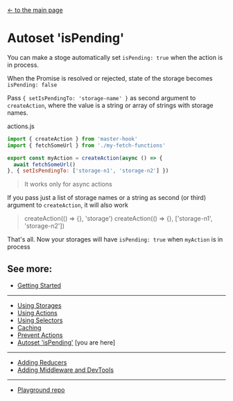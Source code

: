 [<- to the main page](https://github.com/opium-pro/master-hook)

# Autoset 'isPending'

You can make a stoge automatically set `isPending: true` when the action is in process.

When the Promise is resolved or rejected, state of the storage becomes `isPending: false`

Pass `{ setIsPendingTo: 'storage-name' }` as second argument to `createAction`, where the value is a string or array of strings with storage names.

actions.js
```js
import { createAction } from 'master-hook'
import { fetchSomeUrl } from './my-fetch-functions'

export const myAction = createAction(async () => {
  await fetchSomeUrl()
}, { setIsPendingTo: ['storage-n1', 'storage-n2'] })
```
> It works only for async actions

If you pass just a list of storage names or a string as second (or third) argument to `createAction`, it will also work
> createAction(() => {}, 'storage')
> createAction(() => {}, ['storage-n1', 'storage-n2'])

That's all. Now your storages will have `isPending: true` when `myAction` is in process


## See more:

* [Getting Started](https://github.com/opium-pro/master-hook/blob/master/docs/GETTING_STARTED.md)
---
* [Using Storages](https://github.com/opium-pro/master-hook/blob/master/docs/STORAGES.md)
* [Using Actions](https://github.com/opium-pro/master-hook/blob/master/docs/ACTIONS.md)
* [Using Selectors](https://github.com/opium-pro/master-hook/blob/master/docs/SELECTORS.md)
* [Caching](https://github.com/opium-pro/master-hook/blob/master/docs/CACHING.md)
* [Prevent Actions](https://github.com/opium-pro/master-hook/blob/master/docs/PREVENT_ACTIONS.md)
* [Autoset 'isPending'](https://github.com/opium-pro/master-hook/blob/master/docs/IS_PENDING.md) [you are here]
---
* [Adding Reducers](https://github.com/opium-pro/master-hook/blob/master/docs/REDUCERS.md)
* [Adding Middleware and DevTools](https://github.com/opium-pro/master-hook/blob/master/docs/MIDDLEWARE.md)
---
* [Playground repo](https://github.com/opium-pro/master-hook-playground)